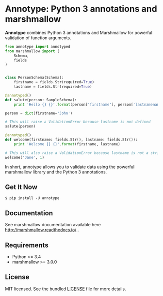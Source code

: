 Annotype: Python 3 annotations and marshmallow
==============================================

**Annotype** combines Python 3 annotations and Marshmallow for powerful
validation of function arguments.

```python
from annotype import annotyped
from marshmallow import (
    Schema,
    fields
)


class PersonSchema(Schema):
    firstname = fields.Str(required=True)
    lastname = fields.Str(required=True)

@annotyped()
def salute(person: SampleSchema):
    print 'Hello {} {}'.format(person['firstname'], person['lastnamename'])

person = dict(firstname='John')

# This will raise a ValidationError because lastname is not defined
salute(person)

@annotyped()
def welcome(firstname: fields.Str(), lastname: fields.Str()):
    print 'Welcome {} {}'.format(firstname, lastname)

# This will also raise a ValidationError because lastname is not a string
welcome('Jane', 1)
```

In short, annotype allows you to validate data using the powerful marshmallow
library and the Python 3 annotations.

Get It Now
----------

    $ pip install -U annotype

Documentation
-------------

See marshmallow documentation available here <http://marshmallow.readthedocs.io/> .

Requirements
------------

-   Python \>= 3.4
-   marshmallow >= 3.0.0

License
-------

MIT licensed. See the bundled [LICENSE](https://github.com/cbourget/annotype/blob/pypi/LICENSE) file for more details.
